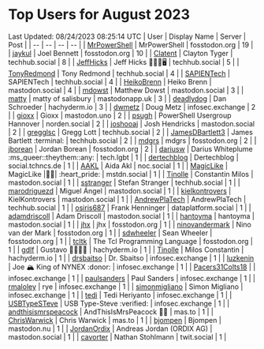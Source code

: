 # Top Users for August 2023
Last Updated: 08/24/2023 08:25:14 UTC
| User | Display Name | Server | Post |
| -- | -- | -- | -- |
| [MrPowerShell](https://fosstodon.org/@MrPowerShell) | MrPowerShell | fosstodon.org | 19 |
| [jaykul](https://fosstodon.org/@jaykul) | Joel Bennett | fosstodon.org | 10 |
| [Clatent](https://techhub.social/@Clatent) | Clayton Tyger | techhub.social | 8 |
| [JeffHicks](https://techhub.social/@JeffHicks) | Jeff Hicks 🐶🎼🍷🖥️ | techhub.social | 5 |
| [TonyRedmond](https://techhub.social/@TonyRedmond) | Tony Redmond | techhub.social | 4 |
| [SAPIENTech](https://techhub.social/@SAPIENTech) | SAPIENTech | techhub.social | 4 |
| [HeikoBrenn](https://mastodon.social/@HeikoBrenn) | Heiko Brenn | mastodon.social | 4 |
| [mdowst](https://mastodon.social/@mdowst) | Matthew Dowst | mastodon.social | 3 |
| [matty](https://mastodonapp.uk/@matty) | matty of salisbury | mastodonapp.uk | 3 |
| [deadlydog](https://hachyderm.io/@deadlydog) | Dan Schroeder | hachyderm.io | 3 |
| [dwmetz](https://infosec.exchange/@dwmetz) | Doug Metz | infosec.exchange | 2 |
| [gioxx](https://mastodon.uno/@gioxx) | Gioxx | mastodon.uno | 2 |
| [psugh](https://norden.social/@psugh) | PowerShell Usergroup Hannover | norden.social | 2 |
| [joshooaj](https://mastodon.social/@joshooaj) | Josh Hendricks | mastodon.social | 2 |
| [gregglsc](https://techhub.social/@gregglsc) | Gregg Lott | techhub.social | 2 |
| [JamesDBartlett3](https://techhub.social/@JamesDBartlett3) | James Bartlett :terminal: | techhub.social | 2 |
| [mdgrs](https://fosstodon.org/@mdgrs) | mdgrs | fosstodon.org | 2 |
| [jborean](https://fosstodon.org/@jborean) | Jordan Borean | fosstodon.org | 2 |
| [dariusw](https://tech.lgbt/@dariusw) | Darius Whiteplume :ms_queer:​:theythem:​:any:​ | tech.lgbt | 1 |
| [dertechblog](https://social.tchncs.de/@dertechblog) | Dertechblog | social.tchncs.de | 1 |
| [AAKL](https://noc.social/@AAKL) | Aida Akl | noc.social | 1 |
| [MagicLike](https://mstdn.social/@MagicLike) | MagicLike |💙💛| :heart_pride: | mstdn.social | 1 |
| [Tinolle](https://mastodon.social/@Tinolle) | Constantin Milos | mastodon.social | 1 |
| [sstranger](https://techhub.social/@sstranger) | Stefan Stranger | techhub.social | 1 |
| [marodriguezd](https://mastodon.social/@marodriguezd) | Miguel Ángel | mastodon.social | 1 |
| [kielkontrovers](https://mastodon.social/@kielkontrovers) | KielKontrovers | mastodon.social | 1 |
| [AndrewPlaTech](https://techhub.social/@AndrewPlaTech) | AndrewPlaTech | techhub.social | 1 |
| [osiris687](https://dataplatform.social/@osiris687) | Frank Henninger | dataplatform.social | 1 |
| [adamdriscoll](https://mastodon.social/@adamdriscoll) | Adam Driscoll | mastodon.social | 1 |
| [hantoyma](https://mastodon.social/@hantoyma) | hantoyma | mastodon.social | 1 |
| [jhx](https://fosstodon.org/@jhx) | jhx | fosstodon.org | 1 |
| [ninovandermark](https://fosstodon.org/@ninovandermark) | Nino van der Mark | fosstodon.org | 1 |
| [sdwheeler](https://fosstodon.org/@sdwheeler) | Sean Wheeler | fosstodon.org | 1 |
| [tcltk](https://fosstodon.org/@tcltk) | The Tcl Programming Language | fosstodon.org | 1 |
| [gdlf](https://hachyderm.io/@gdlf) | Gustavo 👾🌈🎯🎉 | hachyderm.io | 1 |
| [Tinolle](https://hachyderm.io/@Tinolle) | Milos Constantin | hachyderm.io | 1 |
| [drsbaitso](https://infosec.exchange/@drsbaitso) | Dr. Sbaitso | infosec.exchange | 1 |
| [luzkenin](https://infosec.exchange/@luzkenin) | Joe 🏔️ King of NYNEX :donor: | infosec.exchange | 1 |
| [Pacers31Colts18](https://infosec.exchange/@Pacers31Colts18) |  | infosec.exchange | 1 |
| [paulsanders](https://infosec.exchange/@paulsanders) | Paul Sanders | infosec.exchange | 1 |
| [rmaloley](https://infosec.exchange/@rmaloley) | rye | infosec.exchange | 1 |
| [simonmigliano](https://infosec.exchange/@simonmigliano) | Simon Migliano | infosec.exchange | 1 |
| [tedi](https://infosec.exchange/@tedi) | Tedi Heriyanto | infosec.exchange | 1 |
| [USBTypeSTeve](https://infosec.exchange/@USBTypeSTeve) | USB Type-Steve :verified: | infosec.exchange | 1 |
| [andthisismrspeacock](https://mas.to/@andthisismrspeacock) | AndThisIsMrsPeacock 🏳‍🌈 | mas.to | 1 |
| [ChrisWarwick](https://mas.to/@ChrisWarwick) | Chris Warwick | mas.to | 1 |
| [bjompen](https://mastodon.nu/@bjompen) | Bjompen | mastodon.nu | 1 |
| [JordanOrdix](https://mastodon.social/@JordanOrdix) | Andreas Jordan (ORDIX AG) | mastodon.social | 1 |
| [cavorter](https://twit.social/@cavorter) | Nathan Stohlmann | twit.social | 1 |
